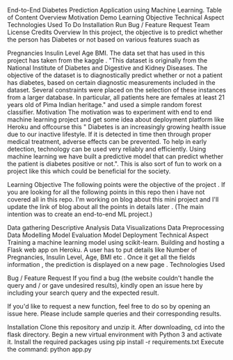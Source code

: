 End-to-End Diabetes Prediction Application using Machine Learning.
Table of Content
Overview
Motivation
Demo
Learning Objective
Technical Aspect
Technologies Used
To Do
Installation
Run
Bug / Feature Request
Team
License
Credits
Overview
In this project, the objective is to predict whether the person has Diabetes or not based on various features suach as

Pregnancies
Insulin Level
Age
BMI. The data set that has used in this project has taken from the kaggle . "This dataset is originally from the National Institute of Diabetes and Digestive and Kidney Diseases. The objective of the dataset is to diagnostically predict whether or not a patient has diabetes, based on certain diagnostic measurements included in the dataset. Several constraints were placed on the selection of these instances from a larger database. In particular, all patients here are females at least 21 years old of Pima Indian heritage." and used a simple random forest classifier.
Motivation
The motivation was to experiment with end to end machine learning project and get some idea about deployment platform like Heroku and offcourse this " Diabetes is an increasingly growing health issue due to our inactive lifestyle. If it is detected in time then through proper medical treatment, adverse effects can be prevented. To help in early detection, technology can be used very reliably and efficiently. Using machine learning we have built a predictive model that can predict whether the patient is diabetes positive or not.". This is also sort of fun to work on a project like this which could be beneficial for the society.


Learning Objective
The following points were the objective of the project . If you are looking for all the following points in this repo then i have not covered all in this repo. I'm working on blog about this mini project and I'll update the link of blog about all the points in details later . (The main intention was to create an end-to-end ML project.)

Data gathering
Descriptive Analysis
Data Visualizations
Data Preprocessing
Data Modelling
Model Evaluation
Model Deployment
Technical Aspect
Training a machine learning model using scikit-learn.
Building and hosting a Flask web app on Heroku.
A user has to put details like Number of Pregnancies, Insulin Level, Age, BMI etc .
Once it get all the fields information , the prediction is displayed on a new page .
Technologies Used


    

Bug / Feature Request
If you find a bug (the website couldn't handle the query and / or gave undesired results), kindly open an issue here by including your search query and the expected result.

If you'd like to request a new function, feel free to do so by opening an issue here. Please include sample queries and their corresponding results.

Installation
Clone this repository and unzip it.
After downloading, cd into the flask directory.
Begin a new virtual environment with Python 3 and activate it.
Install the required packages using pip install -r requirements.txt
Execute the command: python app.py

